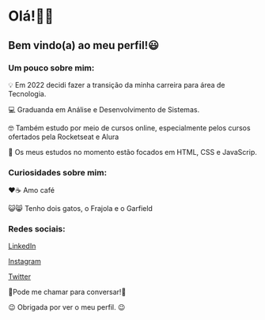<h1> Olá!👋🏻</h1>

<h2>Bem vindo(a) ao meu perfil!😃</h2>

<h3> Um pouco sobre mim:</h3>
<p>💡 Em 2022 decidi fazer a transição da minha carreira para área de Tecnologia.</p>
<p>💻 Graduanda em Análise e Desenvolvimento de Sistemas. </p>
<p>🤓 Também estudo por meio de cursos online, especialmente pelos cursos ofertados pela Rocketseat e Alura</p>
<p>🎯 Os meus estudos no momento estão focados em HTML, CSS e JavaScrip.</p>

<h3>Curiosidades sobre mim:</h3>
<p>❤☕ Amo café</p>
<p>😺😸 Tenho dois gatos, o Frajola e o Garfield</p>

<h3>Redes sociais:</h3>
<p><a href="https://www.linkedin.com/in/hsoaresbianca/" target="_blank">LinkedIn</a></p>
<p><a href="https://www.instagram.com/hsoaresbianca/" target="_blank">Instagram</a></p>
<p><a href="https://twitter.com/hsoaresbianca" target="_blank">Twitter</a></p>

<p>🚨Pode me chamar para conversar!🚨</p>

<p>😉 Obrigada por ver o meu perfil. 😉</p>
